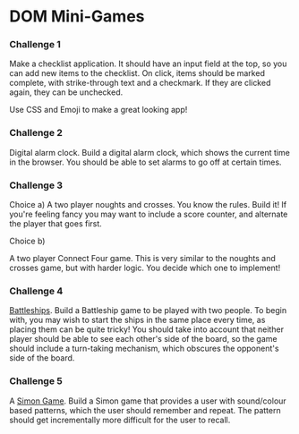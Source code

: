# DOM Mini-Games

### Challenge 1

Make a checklist application. It should have an input field at the top, so you can add new items to the checklist. On click, items should be marked complete, with strike-through text and a checkmark. If they are clicked again, they can be unchecked. 

Use CSS and Emoji to make a great looking app!

### Challenge 2 

Digital alarm clock. Build a digital alarm clock, which shows the current time in the browser. You should be able to set alarms to go off at certain times. 

### Challenge 3

Choice a)
A two player noughts and crosses. You know the rules. Build it! If you're feeling fancy you may want to include a score counter, and alternate the player that goes first. 

Choice b)

A two player Connect Four game. This is very similar to the noughts and crosses game, but with harder logic. You decide which one to implement!

### Challenge 4

[Battleships](https://en.wikipedia.org/wiki/Battleship_(game)). Build a Battleship game to be played with two people. To begin with, you may wish to start the ships in the same place every time, as placing them can be quite tricky! You should take into account that neither player should be able to see each other's side of the board, so the game should include a turn-taking mechanism, which obscures the opponent's side of the board. 


### Challenge 5

A [Simon Game](https://en.wikipedia.org/wiki/Simon_(game)). Build a Simon game that provides a user with sound/colour based patterns, which the user should remember and repeat. The pattern should get incrementally more difficult for the user to recall.

